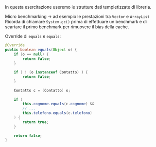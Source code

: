 In questa esercitazione useremo le strutture dati templetizzate di libreria.

Micro benchmarking -> ad esempio le prestazioni tra `Vector` e `ArrayList`
Ricorda di chiamare `System.gc()` prima di effettuare un benchmark e di scartare il primo benchmark per rimuovere il bias della cache.

Override di `equals` e `equals`:
```java
@Override
public boolean equals(Object o) {
	if (o == null) {
		return false;
	}
	
	if ( ! (o instanceof Contatto) ) {
		return false;
	}
	
	Contatto c = (Contatto) o;
	
	if (
		this.cognome.equals(c.cognome) &&
		// ...
		this.telefono.equals(c.telefono)
	) {
		return true;	
	}
	
	return false;
}
```